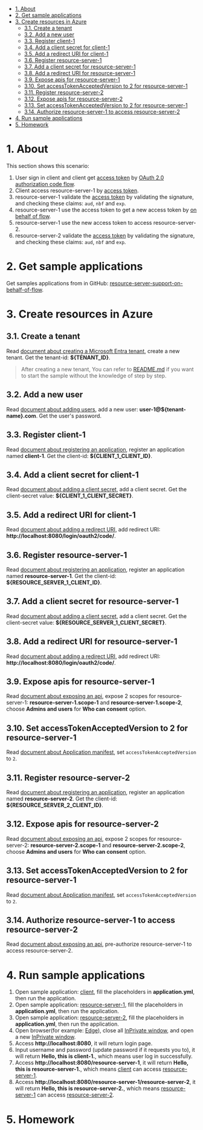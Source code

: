 - [1. About](#1-about)
- [2. Get sample applications](#2-get-sample-applications)
- [3. Create resources in Azure](#3-create-resources-in-azure)
    * [3.1. Create a tenant](#31-create-a-tenant)
    * [3.2. Add a new user](#32-add-a-new-user)
    * [3.3. Register client-1](#33-register-client-1)
    * [3.4. Add a client secret for client-1](#34-add-a-client-secret-for-client-1)
    * [3.5. Add a redirect URI for client-1](#35-add-a-redirect-uri-for-client-1)
    * [3.6. Register resource-server-1](#36-register-resource-server-1)
    * [3.7. Add a client secret for resource-server-1](#37-add-a-client-secret-for-resource-server-1)
    * [3.8. Add a redirect URI for resource-server-1](#38-add-a-redirect-uri-for-resource-server-1)
    * [3.9. Expose apis for resource-server-1](#39-expose-apis-for-resource-server-1)
    * [3.10. Set accessTokenAcceptedVersion to 2 for resource-server-1](#310-set-accesstokenacceptedversion-to-2-for-resource-server-1)
    * [3.11. Register resource-server-2](#311-register-resource-server-2)
    * [3.12. Expose apis for resource-server-2](#312-expose-apis-for-resource-server-2)
    * [3.13. Set accessTokenAcceptedVersion to 2 for resource-server-1](#313-set-accesstokenacceptedversion-to-2-for-resource-server-1)
    * [3.14. Authorize resource-server-1 to access resource-server-2](#314-authorize-resource-server-1-to-access-resource-server-2)
- [4. Run sample applications](#4-run-sample-applications)
- [5. Homework](#5-homework)







# 1. About

This section shows this scenario:
1. User sign in client and client get [access token] by [OAuth 2.0 authorization code flow].
2. Client access resource-server-1 by [access token].
3. resource-server-1 validate the [access token] by validating the signature, and checking these claims: `aud`, `nbf` and `exp`.
4. resource-server-1 use the access token to get a new access token by [on behalf of flow].
5. resource-server-1 use the new access token to access resource-server-2.
6. resource-server-2 validate the [access token] by validating the signature, and checking these claims: `aud`, `nbf` and `exp`.

# 2. Get sample applications
Get samples applications from in GitHub: [resource-server-support-on-behalf-of-flow].

# 3. Create resources in Azure

## 3.1. Create a tenant
Read [document about creating a Microsoft Entra tenant], create a new tenant. Get the tenant-id: **${TENANT_ID}**.  
> After creating a new tenant, You can refer to [README.md](../../../servlet/oauth2/resource-server-support-on-behalf-of-flow/README.md) if you want to start the sample without the knowledge of step by step.  

## 3.2. Add a new user
Read [document about adding users], add a new user: **user-1@${tenant-name}.com**. Get the user's password.

## 3.3. Register client-1
Read [document about registering an application], register an application named **client-1**. Get the client-id: **${CLIENT_1_CLIENT_ID}**.

## 3.4. Add a client secret for client-1
Read [document about adding a client secret], add a client secret. Get the client-secret value: **${CLIENT_1_CLIENT_SECRET}**.

## 3.5. Add a redirect URI for client-1
Read [document about adding a redirect URI], add redirect URI: **http://localhost:8080/login/oauth2/code/**.

## 3.6. Register resource-server-1
Read [document about registering an application], register an application named **resource-server-1**. Get the client-id: **${RESOURCE_SERVER_1_CLIENT_ID}**.

## 3.7. Add a client secret for resource-server-1
Read [document about adding a client secret], add a client secret. Get the client-secret value: **${RESOURCE_SERVER_1_CLIENT_SECRET}**.

## 3.8. Add a redirect URI for resource-server-1
Read [document about adding a redirect URI], add redirect URI: **http://localhost:8080/login/oauth2/code/**.

## 3.9. Expose apis for resource-server-1
Read [document about exposing an api], expose 2 scopes for resource-server-1: **resource-server-1.scope-1** and **resource-server-1.scope-2**, choose **Admins and users** for **Who can consent** option.

## 3.10. Set accessTokenAcceptedVersion to 2 for resource-server-1
Read [document about Application manifest], set `accessTokenAcceptedVersion` to `2`.

## 3.11. Register resource-server-2
Read [document about registering an application], register an application named **resource-server-2**. Get the client-id: **${RESOURCE_SERVER_2_CLIENT_ID}**.

## 3.12. Expose apis for resource-server-2
Read [document about exposing an api], expose 2 scopes for resource-server-2: **resource-server-2.scope-1** and **resource-server-2.scope-2**, choose **Admins and users** for **Who can consent** option.

## 3.13. Set accessTokenAcceptedVersion to 2 for resource-server-1
Read [document about Application manifest], set `accessTokenAcceptedVersion` to `2`.

## 3.14. Authorize resource-server-1 to access resource-server-2
Read [document about exposing an api], pre-authorize resource-server-1 to access resource-server-2.


# 4. Run sample applications
1. Open sample application: [client], fill the placeholders in **application.yml**, then run the application.
2. Open sample application: [resource-server-1], fill the placeholders in **application.yml**, then run the application.
3. Open sample application: [resource-server-2], fill the placeholders in **application.yml**, then run the application.
4. Open browser(for example: [Edge]), close all [InPrivate window], and open a new [InPrivate window].
5. Access **http://localhost:8080**, it will return login page.
6. Input username and password (update password if it requests you to), it will return **Hello, this is client-1.**, which means user log in successfully.
7. Access **http://localhost:8080/resource-server-1**, it will return **Hello, this is resource-server-1.**, which means [client] can access [resource-server-1].
8. Access **http://localhost:8080/resource-server-1/resource-server-2**, it will return **Hello, this is resource-server-2.**, which means [resource-server-1] can access [resource-server-2].

# 5. Homework





[Microsoft Entra ID]: https://azure.microsoft.com/services/active-directory
[OAuth2]: https://oauth.net/2/
[Spring Security]: https://spring.io/projects/spring-security
[OAuth 2.0 authorization code flow]: https://docs.microsoft.com/azure/active-directory/develop/v2-oauth2-auth-code-flow
[access token]: https://docs.microsoft.com/azure/active-directory/develop/access-tokens
[on behalf of flow]: https://docs.microsoft.com/azure/active-directory/develop/v2-oauth2-on-behalf-of-flow
[resource-server-support-on-behalf-of-flow]: ../../../servlet/oauth2/resource-server-support-on-behalf-of-flow
[document about creating a Microsoft Entra tenant]: https://docs.microsoft.com/azure/active-directory/develop/quickstart-create-new-tenant#create-a-new-azure-ad-tenant
[document about registering an application]: https://docs.microsoft.com/azure/active-directory/develop/quickstart-register-app
[document about adding users]: https://docs.microsoft.com/azure/active-directory/fundamentals/add-users-azure-active-directory
[document about adding a client secret]: https://docs.microsoft.com/azure/active-directory/develop/quickstart-register-app#add-a-client-secret
[document about adding a redirect URI]: https://docs.microsoft.com/azure/active-directory/develop/quickstart-register-app#add-a-redirect-uri
[document about exposing an api]: https://docs.microsoft.com/azure/active-directory/develop/quickstart-configure-app-expose-web-apis
[document about Application manifest]: https://docs.microsoft.com/azure/active-directory/develop/reference-app-manifest#accesstokenacceptedversion-attribute
[client]: ../../../servlet/oauth2/resource-server-support-on-behalf-of-flow/client
[resource-server-1]: ../../../servlet/oauth2/resource-server-support-on-behalf-of-flow/resource-server-1
[resource-server-2]: ../../../servlet/oauth2/resource-server-support-on-behalf-of-flow/resource-server-2
[Edge]: https://www.microsoft.com/edge?r=1
[InPrivate window]: https://support.microsoft.com/microsoft-edge/browse-inprivate-in-microsoft-edge-cd2c9a48-0bc4-b98e-5e46-ac40c84e27e2


